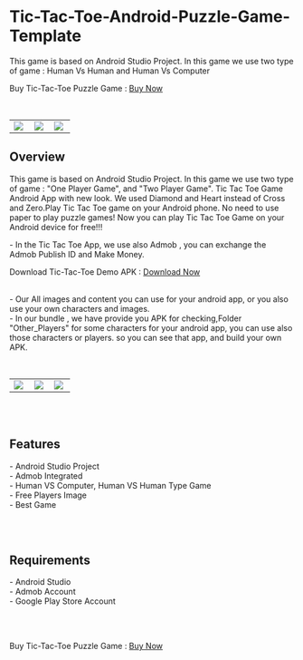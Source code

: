 # Tic-Tac-Toe-Android-Puzzle-Game-Template
This game is based on Android Studio Project. In this game we use two type of game : Human Vs Human and Human Vs Computer
<p>Buy Tic-Tac-Toe Puzzle Game : <a rel="nofollow" href="https://www.codester.com/items/10655/tic-tac-toe-android-puzzle-game-template">Buy Now</a></p>

<br><table width="100%"><tr><td width="30%"><img src="https://www.codester.com/static/uploads/items/10655/preview/003.jpg"></td><td width="30%"><img src="https://www.codester.com/static/uploads/items/10655/preview/007.jpg"></td><td width="30%"><img src="https://www.codester.com/static/uploads/items/10655/preview/005.jpg"></td></tr></table>
 <h2 class="h4 font-bold ">Overview</h2>  
 <p>This game is based on Android Studio Project. In this game we use two type of game : "One Player Game", and "Two Player Game". Tic Tac Toe Game Android App with new look. We used Diamond and Heart instead of Cross and Zero.Play Tic Tac Toe game on your Android phone. No need to use paper to play puzzle games! Now you can play Tic Tac Toe Game on your Android device for free!!!</p>
<p>- In the Tic Tac Toe App, we use also Admob , you can exchange the Admob Publish ID and Make Money. </p>
<p>Download Tic-Tac-Toe Demo APK : <a rel="nofollow" href="https://drive.google.com/file/d/1mkNpWhJ5cpC7ICJ7oToq52q0nuuv2gny/view">Download Now</a></p>
<p><br />- Our All images and content you can use for your android app, or you also use your own characters and images.<br />- In our bundle , we have provide you APK for checking,Folder "Other_Players" for some characters for your android app, you can use also those characters or players. so you can see that app, and build your own APK.</p>
<br><table width="100%"><tr><td width="30%"><img src="https://www.codester.com/static/uploads/items/10655/preview/003.jpg"></td><td width="30%"><img src="https://www.codester.com/static/uploads/items/10655/preview/007.jpg"></td><td width="30%"><img src="https://www.codester.com/static/uploads/items/10655/preview/005.jpg"></td></tr></table>
<br><br>
 <h2 class="h4 font-bold">Features</h2>      
  <p>- Android Studio Project<br />- Admob Integrated<br />- Human VS Computer, Human VS Human Type Game<br />- Free Players Image<br />- Best Game</p>
  <br><br>
   <h2 class="h4 font-bold">Requirements</h2>     
   <p>- Android Studio<br />- Admob Account<br />- Google Play Store Account</p>
   <br><br>
   <p>Buy Tic-Tac-Toe Puzzle Game : <a rel="nofollow" href="https://www.codester.com/items/10655/tic-tac-toe-android-puzzle-game-template">Buy Now</a></p>

